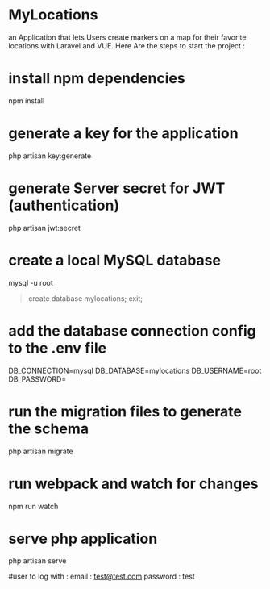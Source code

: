 # MyLocations
 an Application that lets Users create markers on a map for their favorite locations with Laravel and VUE. Here Are the steps to start the project :
 
 # install npm dependencies
npm install

# generate a key for the application
php artisan key:generate

# generate Server secret for JWT (authentication)
php artisan jwt:secret

# create a local MySQL database 
mysql -u root

> create database mylocations;
> exit;

# add the database connection config to the .env file
DB_CONNECTION=mysql
DB_DATABASE=mylocations
DB_USERNAME=root
DB_PASSWORD=

# run the migration files to generate the schema
php artisan migrate

# run webpack and watch for changes
npm run watch

# serve php application
php artisan serve

#user to log with : 
email : test@test.com 
password : test
